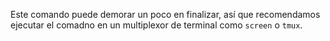 Este comando puede demorar un poco en finalizar, así que recomendamos ejecutar el comadno en un multiplexor de terminal como `screen` o `tmux`.
